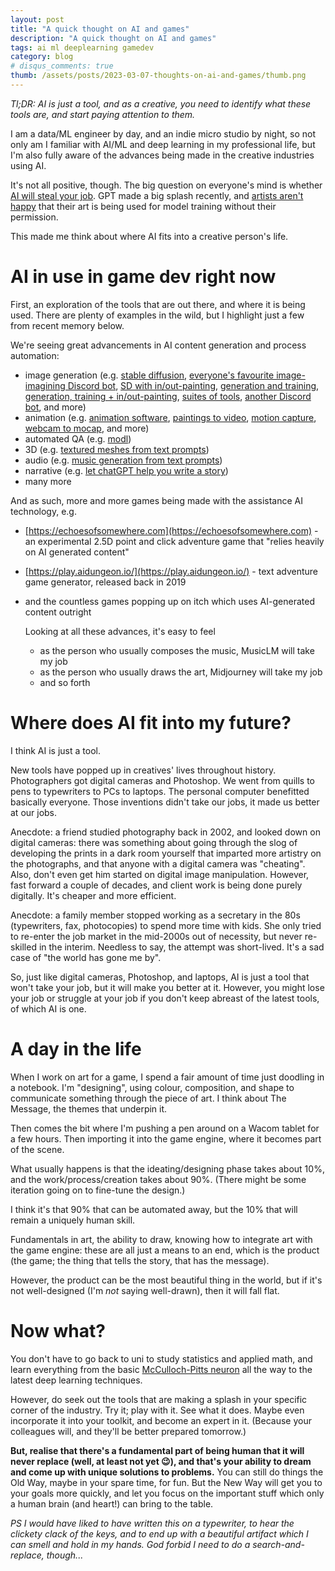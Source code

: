 ```yaml
---
layout: post
title: "A quick thought on AI and games"
description: "A quick thought on AI and games"
tags: ai ml deeplearning gamedev
category: blog
# disqus_comments: true
thumb: /assets/posts/2023-03-07-thoughts-on-ai-and-games/thumb.png
---
```


*Tl;DR: AI is just a tool, and as a creative, you need to identify what these tools are, and start paying attention to them.*


I am a data/ML engineer by day, and an indie micro studio by night, so not only am I familiar with AI/ML and deep learning in my professional life, but I'm also fully aware of the advances being made in the creative industries using AI.

It's not all positive, though. The big question on everyone's mind is whether [AI will steal your job](https://duckduckgo.com/?q=will+ai+steal+my+job). GPT made a big splash recently, and [artists aren't happy](https://www.vice.com/en/article/dy7b5y/artists-are-suing-over-stable-diffusion-stealing-their-work-for-ai-art) that their art is being used for model training without their permission. 

This made me think about where AI fits into a creative person's life.

# AI in use in game dev right now

First, an exploration of the tools that are out there, and where it is being used. There are plenty of examples in the wild, but I highlight just a few from recent memory below.

We're seeing great advancements in AI content generation and process automation:
- image generation (e.g. [stable diffusion](https://beta.dreamstudio.ai/), [everyone's favourite image-imagining Discord bot](https://midjourney.com/), [SD with in/out-painting](https://layer.ai/), [generation and training](https://www.scenario.gg/), [generation, training + in/out-painting](https://leonardo.ai/), [suites of tools](https://runwayml.com/), [another Discord bot](https://www.bluewillow.ai/), and more)
- animation (e.g. [animation software](https://cascadeur.com/), [paintings to video](https://ebsynth.com/), [motion capture](https://plask.ai/), [webcam to mocap](https://www.rokoko.com/products/video), and more)
- automated QA (e.g. [modl](https://modl.ai/))
- 3D (e.g. [textured meshes from text prompts](https://www.nasir.lol/clipmesh))
- audio (e.g. [music generation from text prompts](https://google-research.github.io/seanet/musiclm/examples/))
- narrative (e.g. [let chatGPT help you write a story](https://chat.openai.com/))
- many more

And as such, more and more games being made with the assistance AI technology, e.g. 
- [https://echoesofsomewhere.com](https://echoesofsomewhere.com) - an experimental 2.5D point and click adventure game that "relies heavily on AI generated content"
- [https://play.aidungeon.io/](https://play.aidungeon.io/) - text adventure game generator, released back in 2019
- and the countless games popping up on itch which uses AI-generated content outright
  
  Looking at all these advances, it's easy to feel
  - as the person who usually composes the music, MusicLM will take my job
  - as the person who usually draws the art, Midjourney will take my job
  - and so forth
  
# Where does AI fit into my future?

I think AI is just a tool.

New tools have popped up in creatives' lives throughout history. Photographers got digital cameras and Photoshop. We went from quills to pens to typewriters to PCs to laptops. The personal computer benefitted basically everyone. Those inventions didn't take our jobs, it made us better at our jobs. 

Anecdote: a friend studied photography back in 2002, and looked down on digital cameras: there was something about going through the slog of developing the prints in a dark room yourself that imparted more artistry on the photographs, and that anyone with a digital camera was "cheating". Also, don't even get him started on digital image manipulation. However, fast forward a couple of decades, and client work is being done purely digitally. It's cheaper and more efficient.

Anecdote: a family member stopped working as a secretary in the 80s (typewriters, fax, photocopies) to spend more time with kids. She only tried to re-enter the job market in the mid-2000s out of necessity, but never re-skilled in the interim. Needless to say, the attempt was short-lived. It's a sad case of "the world has gone me by".

So, just like digital cameras, Photoshop, and laptops, AI is just a tool that won't take your job, but it will make you better at it. However, you might lose your job or struggle at your job if you don't keep abreast of the latest tools, of which AI is one.

# A day in the life

When I work on art for a game, I spend a fair amount of time just doodling in a notebook. I'm "designing", using colour, composition, and shape to communicate something through the piece of art. I think about The Message, the themes that underpin it.

Then comes the bit where I'm pushing a pen around on a Wacom tablet for a few hours. Then importing it into the game engine, where it becomes part of the scene.

What usually happens is that the ideating/designing phase takes about 10%, and the work/process/creation takes about 90%. (There might be some iteration going on to fine-tune the design.)

I think it's that 90% that can be automated away, but the 10% that will remain a uniquely human skill.

Fundamentals in art, the ability to draw, knowing how to integrate art with the game engine: these are all just a means to an end, which is the product (the game; the thing that tells the story, that has the message).

However, the product can be the most beautiful thing in the world, but if it's not well-designed (I'm *not* saying well-drawn), then it will fall flat.

# Now what?

You don't have to go back to uni to study statistics and applied math, and learn everything from the basic [McCulloch-Pitts neuron](https://en.wikipedia.org/wiki/Artificial_neuron) all the way to the latest deep learning techniques.

However, do seek out the tools that are making a splash in your specific corner of the industry. Try it; play with it. See what it does. Maybe even incorporate it into your toolkit, and become an expert in it. (Because your colleagues will, and they'll be better prepared tomorrow.)

**But, realise that there's a fundamental part of being human that it will never replace (well, at least not yet 😉), and that's your ability to dream and come up with unique solutions to problems.** You can still do things the Old Way, maybe in your spare time, for fun. But the New Way will get you to your goals more quickly, and let you focus on the important stuff which only a human brain (and heart!) can bring to the table.

*PS I would have liked to have written this on a typewriter, to hear the clickety clack of the keys, and to end up with a beautiful artifact which I can smell and hold in my hands. God forbid I need to do a search-and-replace, though...*
